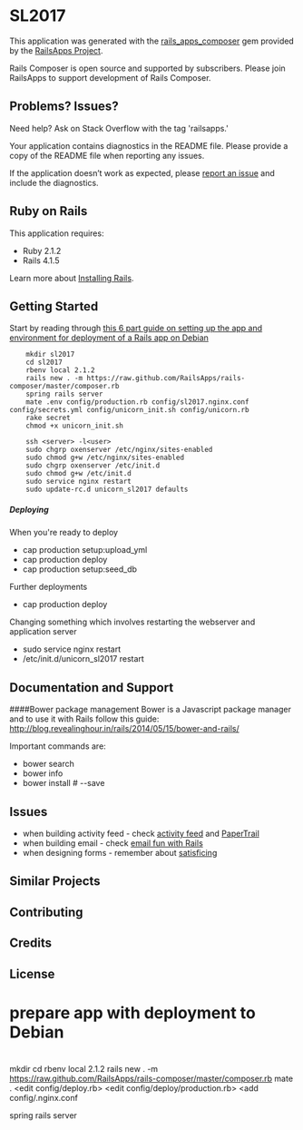 SL2017
================

This application was generated with the [rails_apps_composer](https://github.com/RailsApps/rails_apps_composer) gem
provided by the [RailsApps Project](http://railsapps.github.io/).

Rails Composer is open source and supported by subscribers. Please join RailsApps to support development of Rails Composer.

Problems? Issues?
-----------

Need help? Ask on Stack Overflow with the tag 'railsapps.'

Your application contains diagnostics in the README file. Please provide a copy of the README file when reporting any issues.

If the application doesn’t work as expected, please [report an issue](https://github.com/RailsApps/rails_apps_composer/issues)
and include the diagnostics.

Ruby on Rails
-------------

This application requires:

- Ruby 2.1.2
- Rails 4.1.5

Learn more about [Installing Rails](http://railsapps.github.io/installing-rails.html).

Getting Started
---------------

Start by reading through [this 6 part guide on setting up the app and environment for deployment of a Rails app on Debian](http://vladigleba.com/blog/2014/03/05/deploying-rails-apps-part-1-securing-the-server/)

		mkdir sl2017
		cd sl2017
		rbenv local 2.1.2
		rails new . -m https://raw.github.com/RailsApps/rails-composer/master/composer.rb
		spring rails server
		mate .env config/production.rb config/sl2017.nginx.conf config/secrets.yml config/unicorn_init.sh config/unicorn.rb
		rake secret
		chmod +x unicorn_init.sh

		ssh <server> -l<user>
		sudo chgrp oxenserver /etc/nginx/sites-enabled
		sudo chmod g+w /etc/nginx/sites-enabled
		sudo chgrp oxenserver /etc/init.d
		sudo chmod g+w /etc/init.d
		sudo service nginx restart
		sudo update-rc.d unicorn_sl2017 defaults


















##### Deploying
When you're ready to deploy

* cap production setup:upload_yml
* cap production deploy
* cap production setup:seed\_db

Further deployments

* cap production deploy

Changing something which involves restarting the webserver and application server

* sudo service nginx restart
* /etc/init.d/unicorn_sl2017 restart

Documentation and Support
-------------------------

####Bower package management
Bower is a Javascript package manager and to use it with Rails follow this guide: http://blog.revealinghour.in/rails/2014/05/15/bower-and-rails/

Important commands are:

* bower search <package>
* bower info <package>
* bower install <package>#<version> --save

Issues
-------------
* when building activity feed - check [activity feed](http://www.sitepoint.com/activity-feeds-rails) and [PaperTrail](http://www.sitepoint.com/versioning-papertrail/)
* when building email - check [email fun with Rails](http://www.sitepoint.com/fun-sending-mail-rails/)
* when designing forms - remember about [satisficing](http://www.sitepoint.com/satisficing-mean-web-forms)

Similar Projects
----------------

Contributing
------------

Credits
-------

License
-------

# prepare app with deployment to Debian
#
mkdir <project>
cd <project>
rbenv local 2.1.2
rails new . -m https://raw.github.com/RailsApps/rails-composer/master/composer.rb
mate .
	<edit config/deploy.rb>
	<edit config/deploy/production.rb>
  <add config/<project>.nginx.conf

<setup GitHub repo>
<add bookmark to SourceTree>

spring rails server
